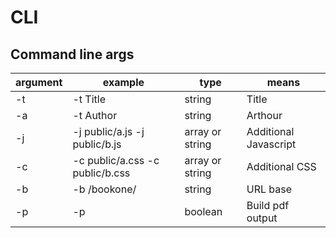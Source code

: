 # CLI
## Command line args
| argument | example                             | type                    | means                 |
|----------|-------------------------------------|-------------------------|-----------------------|
| -t       | -t Title                            | string                  | Title                 |
| -a       | -t Author                           | string                  | Arthour               |
| -j       | -j  public/a.js -j public/b.js      | array<string> or string | Additional Javascript |
| -c       | -c  public/a.css -c public/b.css    | array<string> or string | Additional CSS        |
| -b       | -b /bookone/                        | string                  | URL base              |
| -p       | -p                                  | boolean                 | Build pdf output      |
